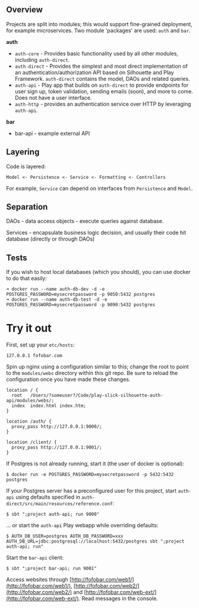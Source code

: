 ## Overview

Projects are split into modules; this would support fine-grained deployment, for example microservices. Two module 'packages' are used: `auth` and `bar`.

**auth**


 * `auth-core` - Provides basic functionality used by all other modules, including `auth-direct`.
 * `auth-direct` - Provides the simplest and most direct implementation of an authentication/authorization API based on Silhouette and Play Framework. `auth-direct` contains the model, DAOs and related queries.
 * `auth-api` - Play app that builds on `auth-direct` to provide endpoints for user sign up, token validation, sending emails (soon), and more to come. Does not have a user interface.
 * `auth-http` - provides an authentication service over HTTP by leveraging `auth-api`.

**bar**

 * bar-api - example external API

## Layering

Code is layered:

`Model <- Persistence <- Service <- Formatting <- Controllers`

For example, `Service` can depend on interfaces from `Persistence` and `Model`.

## Separation

DAOs - data access objects - execute queries against database.

Services - encapsulate business logic decision, and usually their code hit database (directly or through DAOs)

## Tests

If you wish to host local databases (which you should), you can use docker to do that easily:
```
➜ docker run --name auth-db-dev -d -e POSTGRES_PASSWORD=mysecretpassword -p 9050:5432 postgres
➜ docker run --name auth-db-test -d -e POSTGRES_PASSWORD=mysecretpassword -p 9090:5432 postgres
```

# Try it out

First, set up your `etc/hosts`:
```
127.0.0.1 fofobar.com
```

Spin up nginx using a configuration similar to this; change the root to point to the `modules/webs` directory within this git repo.
Be sure to reload the configuration once you have made these changes.

    location / {
      root   /Users/?someuser?/Code/play-slick-silhouette-auth-api/modules/webs/;
      index  index.html index.htm;
    }

    location /auth/ {
      proxy_pass http://127.0.0.1:9000/;
    }

    location /client/ {
      proxy_pass http://127.0.0.1:9001/;
    }

If Postgres is not already running, start it (the user of docker is optional):

    $ docker run -e POSTGRES_PASSWORD=mysecretpassword -p 5432:5432 postgres

If your Postgres server has a preconfigured user for this project, start `auth-api` using defaults specified in `auth-direct/src/main/resources/reference.conf`:

    $ sbt ";project auth-api; run 9000"

... or start the `auth-api` Play webapp while overriding defaults:

    $ AUTH_DB_USER=postgres AUTH_DB_PASSWORD=xxx AUTH_DB_URL=jdbc:postgresql://localhost:5432/postgres sbt ";project auth-api; run"

Start the `bar-api` client:

    $ sbt ";project bar-api; run 9001"

Access websites through [http://fofobar.com/web1/](http://fofobar.com/web1/), [http://fofobar.com/web2/](http://fofobar.com/web2/) and [http://fofobar.com/web-ext/](http://fofobar.com/web-ext/). Read messages in the console.
